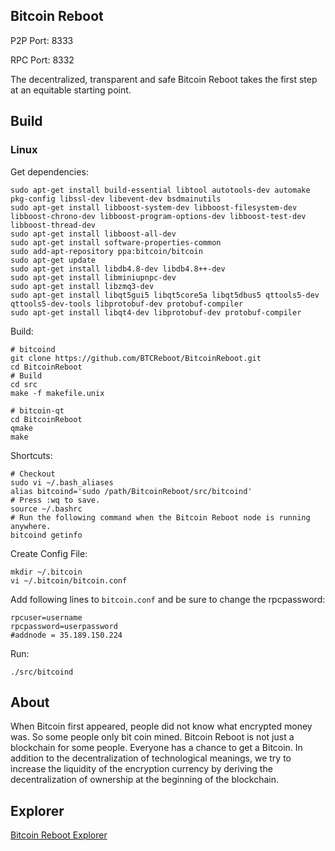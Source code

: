 Bitcoin Reboot
----------------

P2P Port: 8333

RPC Port: 8332

The decentralized, transparent and safe Bitcoin Reboot takes the first step at an equitable starting point.

Build
-----------------
### Linux

Get dependencies:
```{r, engine='bash'}
sudo apt-get install build-essential libtool autotools-dev automake pkg-config libssl-dev libevent-dev bsdmainutils
sudo apt-get install libboost-system-dev libboost-filesystem-dev libboost-chrono-dev libboost-program-options-dev libboost-test-dev libboost-thread-dev
sudo apt-get install libboost-all-dev
sudo apt-get install software-properties-common
sudo add-apt-repository ppa:bitcoin/bitcoin
sudo apt-get update
sudo apt-get install libdb4.8-dev libdb4.8++-dev
sudo apt-get install libminiupnpc-dev
sudo apt-get install libzmq3-dev
sudo apt-get install libqt5gui5 libqt5core5a libqt5dbus5 qttools5-dev qttools5-dev-tools libprotobuf-dev protobuf-compiler 
sudo apt-get install libqt4-dev libprotobuf-dev protobuf-compiler
```

Build:
```{r, engine='bash'}
# bitcoind
git clone https://github.com/BTCReboot/BitcoinReboot.git
cd BitcoinReboot
# Build
cd src
make -f makefile.unix

# bitcoin-qt
cd BitcoinReboot
qmake
make
```

Shortcuts:
```{r, engine='bash'}
# Checkout
sudo vi ~/.bash_aliases
alias bitcoind='sudo /path/BitcoinReboot/src/bitcoind'
# Press :wq to save.
source ~/.bashrc
# Run the following command when the Bitcoin Reboot node is running anywhere.
bitcoind getinfo
```

Create Config File:
```
mkdir ~/.bitcoin
vi ~/.bitcoin/bitcoin.conf
```

Add following lines to `bitcoin.conf` and be sure to change the rpcpassword:
```
rpcuser=username
rpcpassword=userpassword
#addnode = 35.189.150.224
```

Run:
```
./src/bitcoind
```

About
--------------

When Bitcoin first appeared, people did not know what encrypted money was. So some people only bit coin mined. Bitcoin Reboot is not just a blockchain for some people. Everyone has a chance to get a Bitcoin. In addition to the decentralization of technological meanings, we try to increase the liquidity of the encryption currency by deriving the decentralization of ownership at the beginning of the blockchain.

Explorer
--------------
[Bitcoin Reboot Explorer](http://35.189.150.224:3001/)

